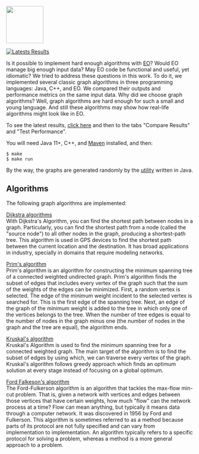 <img src="https://www.yegor256.com/images/books/elegant-objects/cactus.svg" height="100px" />

[![Latests Results](https://github.com/HSE-Eolang/eo_graphs/actions/workflows/run-tests.yml/badge.svg)](https://github.com/HSE-Eolang/eo_graphs/actions/workflows/run-tests.yml) 

Is it possible to implement hard enough algorithms with [EO](https://github.com/cqfn/eo)? Would EO manage big enough input data? May EO code be functional and useful, yet idiomatic? We tried to address these questions in this work. To do it, we implemented several classic graph algorithms in three programming languages: Java, C++, and EO. We compared their outputs and performance metrics on the same input data. Why did we choose graph algorithms? Well, graph algorithms are hard enough for such a small and young language. And still these algorithms may show how real-life algorithms might look like in EO.

To see the latest results, [click here](https://github.com/HSE-Eolang/eo_graphs/actions/workflows/run-tests.yml) and then to the tabs "Compare Results" and "Test Performance".

You will need Java 11+, C++, and [Maven](https://maven.apache.org/) installed, and then:

```
$ make
$ make run
```

By the way, the graphs are generated randomly by the [utility](https://github.com/potatmen/eo-graphs/blob/master/src/java/generator/GraphGenerator.java) written in Java.

## Algorithms 

The following graph algorithms are implemented:

[Dijkstra algorithms](https://www.freecodecamp.org/news/dijkstras-shortest-path-algorithm-visual-introduction/)
<br/>
With Dijkstra's Algorithm, you can find the shortest path between nodes in a graph. Particularly, you can find the shortest path from a node (called the "source node") to all other nodes in the graph, producing a shortest-path tree.
This algorithm is used in GPS devices to find the shortest path between the current location and the destination. It has broad applications in industry, specially in domains that require modeling networks.

[Prim's algorithm](https://www.geeksforgeeks.org/prims-minimum-spanning-tree-mst-greedy-algo-5/)
<br/>
Prim's algorithm is an algorithm for constructing the minimum spanning tree of a connected weighted undirected graph. Prim's algorithm finds the subset of edges that includes every vertex of the graph such that the sum of the weights of the edges can be minimized.
First, a random vertex is selected. The edge of the minimum weight incident to the selected vertex is searched for. This is the first edge of the spanning tree.
Next, an edge of the graph of the minimum weight is added to the tree in which only one of the vertices belongs to the tree.
When the number of tree edges is equal to the number of nodes in the graph minus one (the number of nodes in the graph and the tree are equal), the algorithm ends.

[Kruskal's algorithm](https://www.geeksforgeeks.org/kruskals-minimum-spanning-tree-algorithm-greedy-algo-2/)
<br/>
Kruskal's Algorithm is used to find the minimum spanning tree for a connected weighted graph. The main target of the algorithm is to find the subset of edges by using which, we can traverse every vertex of the graph. Kruskal's algorithm follows greedy approach which finds an optimum solution at every stage instead of focusing on a global optimum.

[Ford Falkeson's algorithm](https://www.geeksforgeeks.org/ford-fulkerson-algorithm-for-maximum-flow-problem/)
<br/>
The Ford-Fulkerson algorithm is an algorithm that tackles the max-flow min-cut problem. That is, given a network with vertices and edges between those vertices that have certain weights, how much "flow" can the network process at a time? Flow can mean anything, but typically it means data through a computer network.
It was discovered in 1956 by Ford and Fulkerson. This algorithm is sometimes referred to as a method because parts of its protocol are not fully specified and can vary from implementation to implementation. An algorithm typically refers to a specific protocol for solving a problem, whereas a method is a more general approach to a problem.
